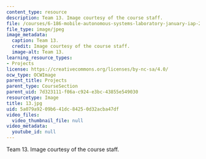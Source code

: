 ```yaml
---
content_type: resource
description: Team 13. Image courtesy of the course staff.
file: /courses/6-186-mobile-autonomous-systems-laboratory-january-iap-2005/5a079a9209b641dc84250d32acba47df_13.jpg
file_type: image/jpeg
image_metadata:
  caption: Team 13.
  credit: Image courtesy of the course staff.
  image-alt: Team 13.
learning_resource_types:
- Projects
license: https://creativecommons.org/licenses/by-nc-sa/4.0/
ocw_type: OCWImage
parent_title: Projects
parent_type: CourseSection
parent_uid: 7d323111-f06a-c924-e3bc-43855e549030
resourcetype: Image
title: 13.jpg
uid: 5a079a92-09b6-41dc-8425-0d32acba47df
video_files:
  video_thumbnail_file: null
video_metadata:
  youtube_id: null
---
```

Team 13. Image courtesy of the course staff.